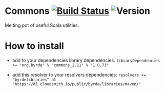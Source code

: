 # Commons [![Build Status](https://travis-ci.org/Byrde/commons.svg?branch=master)](https://travis-ci.org/Byrde/commons) ![Version](https://img.shields.io/badge/Version-145-blue.svg)

Melting pot of useful Scala utilities.

# How to install

* add to your dependencies library dependencies:
```libraryDependencies += "org.byrde" % "commons_2.11" % "1.0.73"```

* add this resolver to your resolvers dependencies:
```resolvers += "byrdelibraries" at "https://dl.cloudsmith.io/public/byrde/libraries/maven/"```
